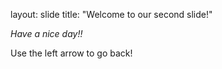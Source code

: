 
layout: slide
title: "Welcome to our second slide!"

_Have a nice day!!_

Use the left arrow to go back!
